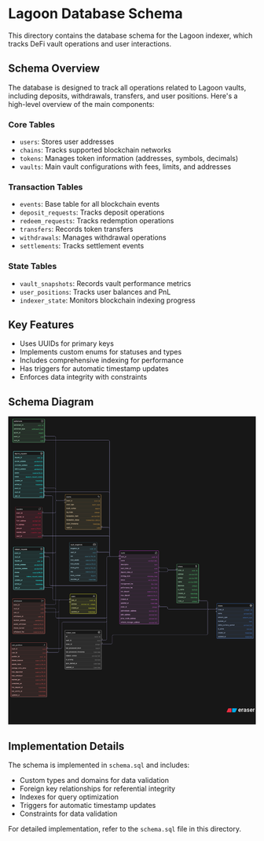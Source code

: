 # Lagoon Database Schema

This directory contains the database schema for the Lagoon indexer, which tracks DeFi vault operations and user interactions.

## Schema Overview

The database is designed to track all operations related to Lagoon vaults, including deposits, withdrawals, transfers, and user positions. Here's a high-level overview of the main components:

### Core Tables

- `users`: Stores user addresses
- `chains`: Tracks supported blockchain networks
- `tokens`: Manages token information (addresses, symbols, decimals)
- `vaults`: Main vault configurations with fees, limits, and addresses

### Transaction Tables

- `events`: Base table for all blockchain events
- `deposit_requests`: Tracks deposit operations
- `redeem_requests`: Tracks redemption operations
- `transfers`: Records token transfers
- `withdrawals`: Manages withdrawal operations
- `settlements`: Tracks settlement events

### State Tables

- `vault_snapshots`: Records vault performance metrics
- `user_positions`: Tracks user balances and PnL
- `indexer_state`: Monitors blockchain indexing progress

## Key Features

- Uses UUIDs for primary keys
- Implements custom enums for statuses and types
- Includes comprehensive indexing for performance
- Has triggers for automatic timestamp updates
- Enforces data integrity with constraints

## Schema Diagram

![Lagoon Database Schema](Lagoon%20DB%20Schema.png)

## Implementation Details

The schema is implemented in `schema.sql` and includes:

- Custom types and domains for data validation
- Foreign key relationships for referential integrity
- Indexes for query optimization
- Triggers for automatic timestamp updates
- Constraints for data validation

For detailed implementation, refer to the `schema.sql` file in this directory.
